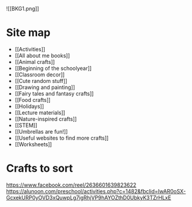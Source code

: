 ![[BKG1.png]]

# Site map

- [[Activities]]
- [[All about me books]]
- [[Animal crafts]]
- [[Beginning of the schoolyear]]
- [[Classroom decor]]
- [[Cute random stuff]]
- [[Drawing and painting]]
- [[Fairy tales and fantasy crafts]]
- [[Food crafts]]
- [[Holidays]]
- [[Lecture materials]]
- [[Nature-inspired crafts]]
- [[STEM]]
- [[Umbrellas are fun!]]
- [[Useful websites to find more crafts]]
- [[Worksheets]]


# Crafts to sort

https://www.facebook.com/reel/2636601639823622
https://alunoon.com/preschool/activities.php?c=1482&fbclid=IwAR0oSX-GcxekURP0yOVD3xQuwpLg7igRhjVP9hAYOZthD0UbkyK3TZrHLxE